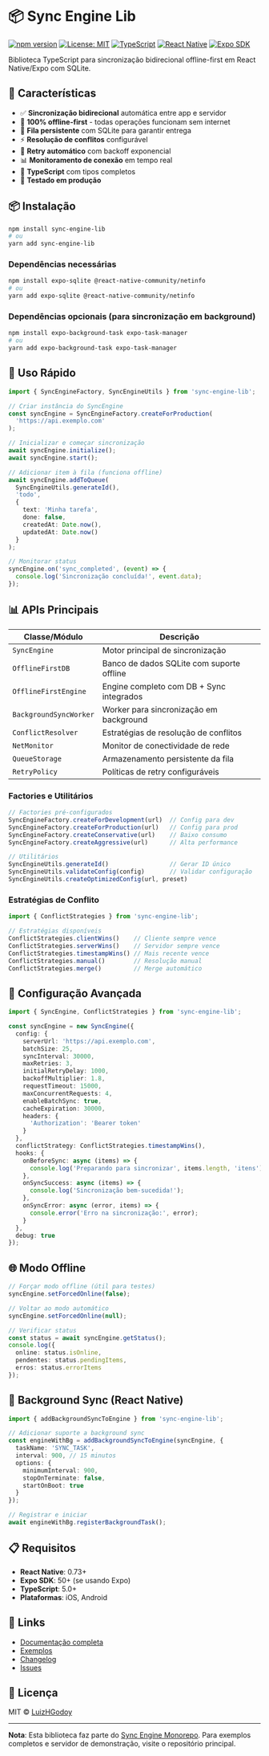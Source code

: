 # 📦 Sync Engine Lib

[![npm version](https://img.shields.io/npm/v/sync-engine-lib.svg)](https://www.npmjs.com/package/sync-engine-lib)
[![License: MIT](https://img.shields.io/badge/License-MIT-yellow.svg)](https://opensource.org/licenses/MIT)
[![TypeScript](https://img.shields.io/badge/TypeScript-Ready-blue.svg)](https://www.typescriptlang.org/)
[![React Native](https://img.shields.io/badge/React%20Native-0.73+-green.svg)](https://reactnative.dev/)
[![Expo SDK](https://img.shields.io/badge/Expo%20SDK-50+-purple.svg)](https://expo.dev/)

Biblioteca TypeScript para sincronização bidirecional offline-first em React Native/Expo com SQLite.

## 🚀 Características

- ✅ **Sincronização bidirecional** automática entre app e servidor
- 📱 **100% offline-first** - todas operações funcionam sem internet
- 🔄 **Fila persistente** com SQLite para garantir entrega
- ⚡ **Resolução de conflitos** configurável
- 🔁 **Retry automático** com backoff exponencial
- 📊 **Monitoramento de conexão** em tempo real
- 🎯 **TypeScript** com tipos completos
- 🧪 **Testado em produção**

## 📦 Instalação

```bash
npm install sync-engine-lib
# ou
yarn add sync-engine-lib
```

### Dependências necessárias

```bash
npm install expo-sqlite @react-native-community/netinfo
# ou
yarn add expo-sqlite @react-native-community/netinfo
```

### Dependências opcionais (para sincronização em background)

```bash
npm install expo-background-task expo-task-manager
# ou
yarn add expo-background-task expo-task-manager
```

## 🎯 Uso Rápido

```typescript
import { SyncEngineFactory, SyncEngineUtils } from 'sync-engine-lib';

// Criar instância do SyncEngine
const syncEngine = SyncEngineFactory.createForProduction(
  'https://api.exemplo.com'
);

// Inicializar e começar sincronização
await syncEngine.initialize();
await syncEngine.start();

// Adicionar item à fila (funciona offline)
await syncEngine.addToQueue(
  SyncEngineUtils.generateId(),
  'todo',
  {
    text: 'Minha tarefa',
    done: false,
    createdAt: Date.now(),
    updatedAt: Date.now()
  }
);

// Monitorar status
syncEngine.on('sync_completed', (event) => {
  console.log('Sincronização concluída!', event.data);
});
```

## 📊 APIs Principais

| Classe/Módulo | Descrição |
|---------------|------------|
| `SyncEngine` | Motor principal de sincronização |
| `OfflineFirstDB` | Banco de dados SQLite com suporte offline |
| `OfflineFirstEngine` | Engine completo com DB + Sync integrados |
| `BackgroundSyncWorker` | Worker para sincronização em background |
| `ConflictResolver` | Estratégias de resolução de conflitos |
| `NetMonitor` | Monitor de conectividade de rede |
| `QueueStorage` | Armazenamento persistente da fila |
| `RetryPolicy` | Políticas de retry configuráveis |

### Factories e Utilitários

```typescript
// Factories pré-configurados
SyncEngineFactory.createForDevelopment(url)  // Config para dev
SyncEngineFactory.createForProduction(url)   // Config para prod
SyncEngineFactory.createConservative(url)    // Baixo consumo
SyncEngineFactory.createAggressive(url)      // Alta performance

// Utilitários
SyncEngineUtils.generateId()                 // Gerar ID único
SyncEngineUtils.validateConfig(config)       // Validar configuração
SyncEngineUtils.createOptimizedConfig(url, preset)
```

### Estratégias de Conflito

```typescript
import { ConflictStrategies } from 'sync-engine-lib';

// Estratégias disponíveis
ConflictStrategies.clientWins()    // Cliente sempre vence
ConflictStrategies.serverWins()    // Servidor sempre vence
ConflictStrategies.timestampWins() // Mais recente vence
ConflictStrategies.manual()        // Resolução manual
ConflictStrategies.merge()         // Merge automático
```

## 🔧 Configuração Avançada

```typescript
import { SyncEngine, ConflictStrategies } from 'sync-engine-lib';

const syncEngine = new SyncEngine({
  config: {
    serverUrl: 'https://api.exemplo.com',
    batchSize: 25,
    syncInterval: 30000,
    maxRetries: 3,
    initialRetryDelay: 1000,
    backoffMultiplier: 1.8,
    requestTimeout: 15000,
    maxConcurrentRequests: 4,
    enableBatchSync: true,
    cacheExpiration: 30000,
    headers: {
      'Authorization': 'Bearer token'
    }
  },
  conflictStrategy: ConflictStrategies.timestampWins(),
  hooks: {
    onBeforeSync: async (items) => {
      console.log('Preparando para sincronizar', items.length, 'itens');
    },
    onSyncSuccess: async (items) => {
      console.log('Sincronização bem-sucedida!');
    },
    onSyncError: async (error, items) => {
      console.error('Erro na sincronização:', error);
    }
  },
  debug: true
});
```

## 🌐 Modo Offline

```typescript
// Forçar modo offline (útil para testes)
syncEngine.setForcedOnline(false);

// Voltar ao modo automático
syncEngine.setForcedOnline(null);

// Verificar status
const status = await syncEngine.getStatus();
console.log({
  online: status.isOnline,
  pendentes: status.pendingItems,
  erros: status.errorItems
});
```

## 📱 Background Sync (React Native)

```typescript
import { addBackgroundSyncToEngine } from 'sync-engine-lib';

// Adicionar suporte a background sync
const engineWithBg = addBackgroundSyncToEngine(syncEngine, {
  taskName: 'SYNC_TASK',
  interval: 900, // 15 minutos
  options: {
    minimumInterval: 900,
    stopOnTerminate: false,
    startOnBoot: true
  }
});

// Registrar e iniciar
await engineWithBg.registerBackgroundTask();
```

## 📋 Requisitos

- **React Native**: 0.73+
- **Expo SDK**: 50+ (se usando Expo)
- **TypeScript**: 5.0+
- **Plataformas**: iOS, Android

## 🔗 Links

- [Documentação completa](https://rn-sync-engine-docs.vercel.app)
- [Exemplos](https://github.com/LuizHGodoy/sync-engine/tree/main/apps/demo-app)
- [Changelog](https://github.com/LuizHGodoy/sync-engine/blob/main/CHANGELOG.md)
- [Issues](https://github.com/LuizHGodoy/sync-engine/issues)

## 📄 Licença

MIT © [LuizHGodoy](https://github.com/LuizHGodoy)

---

**Nota**: Esta biblioteca faz parte do [Sync Engine Monorepo](https://github.com/LuizHGodoy/sync-engine). Para exemplos completos e servidor de demonstração, visite o repositório principal.
